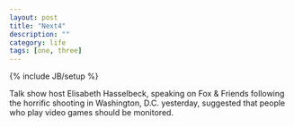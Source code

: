 ```yaml
---
layout: post
title: "Next4"
description: ""
category: life
tags: [one, three]
---
```

{% include JB/setup %}

Talk show host Elisabeth Hasselbeck, speaking on Fox & Friends following the horrific shooting in Washington, D.C. yesterday, suggested that people who play video games should be monitored.